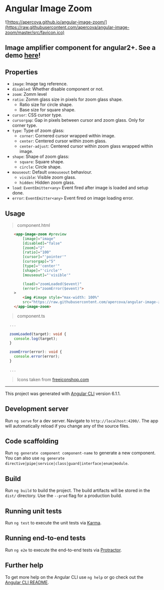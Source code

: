 # Angular Image Zoom
![https://apercova.github.io/angular-image-zoom/](https://raw.githubusercontent.com/apercova/angular-image-zoom/master/src/favicon.ico)  
## Image amplifier component for angular2+. See a demo [here](https://apercova.github.io/angular-image-zoom/)!

## Properties

- `image`: Image tag reference.  
- `disabled`: Whether disable component or not.  
- `zoom`: Zomm level  
- `ratio`: Zomm glass size in pixels for zoom glass shape. 
  - Ratio size for circle shape.  
  - Base size for square shape.  
- `cursor`: CSS cursor type.  
- `cursorgap`: Gap in pixels between cursor and zoom glass. Only for corner type.  
- `type`: Type of zoom glass:  
  - `corner`: Cornered cursor wrapped within image.  
  - `center`: Centered cursor within zoom glass.  
  - `center-adjust`: Centered cursor within zoom glass wrapped within image.
- `shape`: Shape of zoom glass:  
  - `square`: Square shape.  
  - `circle`: Circle shape.  
- `mouseout`: Default `onmouseout` behaviour.
  - `visible`: Visible zoom glass.
  - `hidden`: Hidden zoom glass.
- `load`: `EventEmitter<any>` Event fired after image is loaded and setup done.  
- `error`: `EventEmitter<any>` Event fired on image loading error.  

## Usage
> component.html
```html
    <app-image-zoom #preview
        [image]="image"
        [disabled]="false"
        [zoom]="2"
        [ratio]="100"
        [cursor]="'pointer'"
        [cursorgap]="5"
        [type]="'center'"
        [shape]="'circle'"
        [mouseout]="'visible'"

        (load)="zoomLoaded($event)"
        (error)="zoomError($event)">
    >
        <img #image style="max-width: 100%"
        src="https://raw.githubusercontent.com/apercova/angular-image-zoom/master/src/favicon.ico">
    </app-image-zoom>
```
> component.ts
```ts
  ...
  
  zoomLoaded(target): void {
    console.log(target);
  }

  zoomError(error): void {
    console.error(error);
  }
  
  ...
```

> Icons taken from [freeiconshop.com](http://freeiconshop.com/icon/zoom-in-icon-flat/)
---

This project was generated with [Angular CLI](https://github.com/angular/angular-cli) version 6.1.1.

## Development server

Run `ng serve` for a dev server. Navigate to `http://localhost:4200/`. The app will automatically reload if you change any of the source files.

## Code scaffolding

Run `ng generate component component-name` to generate a new component. You can also use `ng generate directive|pipe|service|class|guard|interface|enum|module`.

## Build

Run `ng build` to build the project. The build artifacts will be stored in the `dist/` directory. Use the `--prod` flag for a production build.

## Running unit tests

Run `ng test` to execute the unit tests via [Karma](https://karma-runner.github.io).

## Running end-to-end tests

Run `ng e2e` to execute the end-to-end tests via [Protractor](http://www.protractortest.org/).

## Further help

To get more help on the Angular CLI use `ng help` or go check out the [Angular CLI README](https://github.com/angular/angular-cli/blob/master/README.md).
